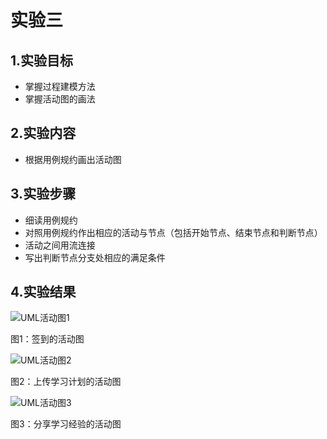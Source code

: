 # 实验三

## 1.实验目标

- 掌握过程建模方法
- 掌握活动图的画法

## 2.实验内容

- 根据用例规约画出活动图

## 3.实验步骤

- 细读用例规约
- 对照用例规约作出相应的活动与节点（包括开始节点、结束节点和判断节点）
- 活动之间用流连接
- 写出判断节点分支处相应的满足条件


## 4.实验结果

![UML活动图1](https://raw.githubusercontent.com/SunJiashun/uml-modeling-2020/master/students/1509081602625/Lab03_ActivityDiagram1.jpg)

图1：签到的活动图

![UML活动图2](https://raw.githubusercontent.com/SunJiashun/uml-modeling-2020/master/students/1509081602625/Lab03_ActivityDiagram2.jpg)

图2：上传学习计划的活动图

![UML活动图3](https://raw.githubusercontent.com/SunJiashun/uml-modeling-2020/master/students/1509081602625/Lab03_ActivityDiagram3.jpg)

图3：分享学习经验的活动图